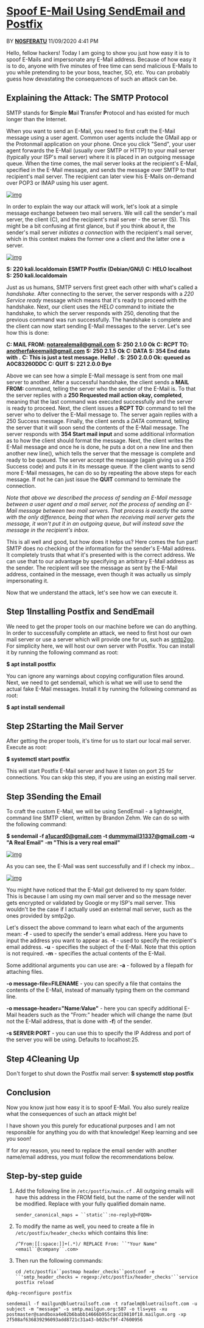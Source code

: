 # [Spoof E-Mail Using SendEmail and Postfix](https://null-byte.wonderhowto.com/forum/to-spoof-e-mail-using-sendemail-and-postfix-0355693/)

BY [**N0SFERATU**](https://creator.wonderhowto.com/a1ucard0/) 11/09/2020 4:41 PM

Hello, fellow hackers! Today I am going to show you just how easy it is to spoof E-Mails and impersonate any E-Mail address. Because of how easy it is to do, anyone with five minutes of free time can send malicious E-Mails to you while pretending to be your boss, teacher, SO, etc. You can probably guess how devastating the consequences of such an attack can be.

 

## Explaining the Attack: The SMTP Protocol

SMTP stands for **S**imple **M**ail **T**ransfer **P**rotocol and has existed for much longer than the Internet.

When you want to send an E-Mail, you need to first craft the E-Mail message using a user agent. Common user agents include the GMail app or the Protonmail application on your phone. Once you click "Send", your user agent forwards the E-Mail (usually over SMTP or HTTP) to your mail server (typically your ISP's mail server) where it is placed in an outgoing message queue. When the time comes, the mail server looks at the recipient's E-Mail, specified in the E-Mail message, and sends the message over SMTP to that recipient's mail server. The recipient can later view his E-Mails on-demand over POP3 or IMAP using his user agent.

 

[![img](https://img.wonderhowto.com/img/27/90/63740487385128/0/to-spoof-e-mail-using-sendemail-and-postfix.w1456.jpg)](https://img.wonderhowto.com/img/original/27/90/63740487385128/0/637404873851282790.jpg)

In order to explain the way our attack will work, let's look at a simple message exchange between two mail servers. We will call the sender's mail server, the client (C), and the recipient's mail server - the server (S). This might be a bit confusing at first glance, but if you think about it, the sender's mail server *initiates a connection* with the recipient's mail server, which in this context makes the former one a client and the latter one a server.

 

[![img](https://img.wonderhowto.com/img/74/97/63740491764765/0/to-spoof-e-mail-using-sendemail-and-postfix.w1456.jpg)](https://img.wonderhowto.com/img/original/74/97/63740491764765/0/637404917647657497.jpg)

**S: 220 kali.localdomain ESMTP Postfix (Debian/GNU)**
**C: HELO localhost**
**S: 250 kali.localdomain**

 

Just as us humans, SMTP servers first greet each other with what's called a *handshake.* After connecting to the server, the server responds with a *220 <SERVER> Service ready* message which means that it's ready to proceed with the handshake. Next, our client uses the *HELO* command to initiate the handshake, to which the server responds with 250, denoting that the previous command was run successfully. The handshake is complete and the client can now start sending E-Mail messages to the server. Let's see how this is done:

**C: MAIL FROM: <notarealemail@gmail.com>**
**S: 250 2.1.0 Ok**
**C: RCPT TO: <anotherfakeemail@gmail.com>**
**S: 250 2.1.5 Ok**
**C: DATA**
**S: 354 End data with <CR><LF>.<CR><LF>**
**C: This is just a test message. Hello!**
**.**
**S: 250 2.0.0 Ok: queued as A0C83260DDC**
**C: QUIT**
**S: 221 2.0.0 Bye**

 

Above we can see how a simple E-Mail message is sent from one mail server to another. After a successful handshake, the client sends a **MAIL FROM: <sender e-mail address>** command, telling the server who the sender of the E-Mail is. To that the server replies with a **250 Requested mail action okay, completed**, meaning that the last command was executed successfully and the server is ready to proceed. Next, the client issues a **RCPT TO: <recipient e-mail address>** command to tell the server who to deliver the E-Mail message to. The server again replies with a 250 Success message. Finally, the client sends a *DATA* command, telling the server that it will soon send the contents of the E-Mail message. The server responds with **354 Start mail input** and some additional information as to how the client should format the message. Next, the client writes the E-Mail message and once he is done, he puts a dot on a new line and then another new line(<CR><LF>), which tells the server that the message is complete and ready to be queued. The server accept the message (again giving us a 250 Success code) and puts it in its message queue. If the client wants to send more E-Mail messages, he can do so by repeating the above steps for each message. If not he can just issue the **QUIT** command to terminate the connection.

*Note that above we described the process of sending an E-Mail message between a user agent and a mail server, not the process of sending an E-Mail message between two mail servers. That process is exactly the same with the only difference, being that when the receiving mail server gets the message, it won't put it in an outgoing queue, but will instead save the message in the recipient's inbox.*

 

This is all well and good, but how does it helps us? Here comes the fun part! SMTP does no checking of the information for the sender's E-Mail address. It completely trusts that what it's presented with is the correct address. We can use that to our advantage by specifying an arbitrary E-Mail address as the sender. The recipient will see the message as sent by the E-Mail address, contained in the message, even though it was actually us simply impersonating it.

Now that we understand the attack, let's see how we can execute it.



## Step 1Installing Postfix and SendEmail

We need to get the proper tools on our machine before we can do anything. In order to successfully complete an attack, we need to first host our own mail server or use a server which will provide one for us, such as [smtp2go](https://www.smtp2go.com/). For simplicity here, we will host our own server with Postfix. You can install it by running the following command as root:

**$ apt install postfix**



You can ignore any warnings about copying configuration files around. Next, we need to get sendemail, which is what we will use to send the actual fake E-Mail messages. Install it by running the following command as root:

**$ apt install sendemail**



## Step 2Starting the Mail Server

After getting the proper tools, it's time for us to start our local mail server. Execute as root:

**$ systemctl start postfix**



This will start Postfix E-Mail server and have it listen on port 25 for connections.
You can skip this step, if you are using an existing mail server.

## Step 3Sending the Email

To craft the custom E-Mail, we will be using SendEmail - a lightweight, command line SMTP client, written by Brandon Zehm. We can do so with the following command:



**$ sendemail -f a1ucard0@gmail.com -t dummymail31337@gmail.com -u "A Real Email" -m "This is a very real email"**

[![img](https://img.wonderhowto.com/img/84/45/63740503344643/0/to-spoof-e-mail-using-sendemail-and-postfix.w1456.jpg)](https://img.wonderhowto.com/img/original/84/45/63740503344643/0/637405033446438445.jpg)



As you can see, the E-Mail was sent successfully and if I check my inbox...

[![img](https://img.wonderhowto.com/img/95/98/63740503410893/0/to-spoof-e-mail-using-sendemail-and-postfix.w1456.jpg)](https://img.wonderhowto.com/img/original/95/98/63740503410893/0/637405034108939598.jpg)



You might have noticed that the E-Mail got delivered to my spam folder. This is because I am using my own mail server and so the message never gets encrypted or validated by Google or my ISP's mail server. This wouldn't be the case if I actually used an external mail server, such as the ones provided by smtp2go.

Let's dissect the above command to learn what each of the arguments mean:
**-f** - used to specify the sender's email address. Here you have to input the address you want to appear as.
**-t** - used to specify the recipient's email address.
**-u** - specifies the subject of the E-Mail. Note that this option is not required.
**-m** - specifies the actual contents of the E-Mail.



Some additional arguments you can use are:
**-a** - followed by a filepath for attaching files.

**-o message-file=FILENAME** - you can specify a file that contains the contents of the E-Mail, instead of manually typing them on the command line.



**-o message-header="Name:Value"** - here you can specify additional E-Mail headers such as the "From:" header which will change the name (but not the E-Mail address, that is done with **-f**) of the sender.

**-s SERVER:PORT** - you can use this to specify the IP Address and port of the server you will be using. Defaults to localhost:25.



## Step 4Cleaning Up

Don't forget to shut down the Postfix mail server:
**$ systemctl stop postfix**

## Conclusion

Now you know just how easy it is to spoof E-Mail. You also surely realize what the consequences of such an attack might be!



I have shown you this purely for educational purposes and I am not responsible for anything you do with that knowledge!
Keep learning and see you soon!



If for any reason, you need to replace the email sender with another name/email address, you must follow the recommendations below.

## Step-by-step guide

1. Add the following line in `/etc/postfix/main.cf` . All outgoing emails will have this address in the FROM field, but the name of the sender will not be modified. Replace <FQDN> with your fully qualified domain name.

   `sender_canonical_maps = ``static``:no-reply@<FQDN>`

2. To modify the name as well, you need to create a file in `/etc/postfix/header_checks` which contains this line:

   `/^From:[[:space:]]+(.*)/ REPLACE From: ``"Your Name"` `<email``@company``.com>`

3. Then run the following commands:

   `cd /etc/postfix``postmap header_checks``postconf -e ``'smtp_header_checks = regexp:/etc/postfix/header_checks'``service postfix reload`

```
dpkg-reconfigure postfix
```

```
sendemail -f mailgun@bluetrailsoft.com -t rafaelm@bluetrailsoft.com -u subject -m "message" -s smtp.mailgun.org:587 -o tls=yes -xu  postmaster@sandboxa4e02b6babb14666b955cacd19810f18.mailgun.org -xp 2f508af636839296093add8721c31a43-b02bcf9f-47600956
```


